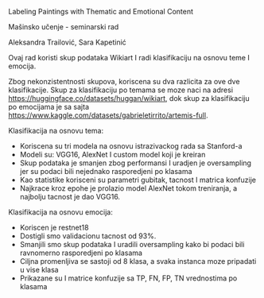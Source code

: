 Labeling Paintings with Thematic and Emotional Content
 
 Mašinsko učenje - seminarski rad

 Aleksandra Trailović, Sara Kapetinić

Ovaj rad koristi skup podataka Wikiart I radi klasifikaciju na osnovu teme I emocija.

Zbog nekonzistentnosti skupova, koriscena su dva razlicita za ove dve klasifikacije. Skup za klasifikaciju po temama se moze naci na adresi https://huggingface.co/datasets/huggan/wikiart, dok skup za klasifikaciju po emocijama je sa sajta https://www.kaggle.com/datasets/gabrieletirrito/artemis-full.

Klasifikacija na osnovu tema:
- Koriscena su tri modela na osnovu istrazivackog rada sa Stanford-a
- Modeli su: VGG16, AlexNet I custom model koji je kreiran
- Skup podataka je smanjen zbog performansi I uradjen je oversampling jer su podaci bili nejednako rasporedjeni po klasama
- Kao statistike korisceni su parametri gubitak, tacnost I matrica konfuzije
- Najkrace kroz epohe je prolazio model AlexNet tokom treniranja, a najbolju tacnost je dao VGG16.

Klasifikacija na osnovu emocija:
- Koriscen je restnet18
- Dostigli smo validacionu tacnost od 93%.
- Smanjili smo skup podataka I uradili oversampling kako bi podaci bili ravnomerno rasporedjeni po klasama
- Ciljna promenljiva se sastoji od 8 klasa, a svaka instanca moze pripadati u vise klasa
- Prikazane su I matrice konfuzije sa TP, FN, FP, TN vrednostima po klasama

